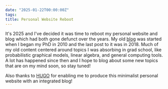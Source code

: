 ```yaml
---
date: "2025-01-22T00:00:00Z"
tags:
title: Personal Website Reboot 
---
```


It's 2025 and I've decided it was time to reboot my personal website and blog which had both gone defunct over the years. My old [blog](https://valserb.wordpress.com "") was started
when I began my PhD in 2010 and the last post to it was in 2018. Much of my old content centered around topics I was absorbing in grad school, like probabilistic graphical models, linear algebra, and general computing tools. A lot has happened since then and I hope to blog about some new topics that are on my mind soon, so stay tuned! 

Also thanks to [HUGO](https://themes.gohugo.io/themes/hugo-bearblog/ "") for enabling me to produce this minimalist personal website with an integrated blog!


